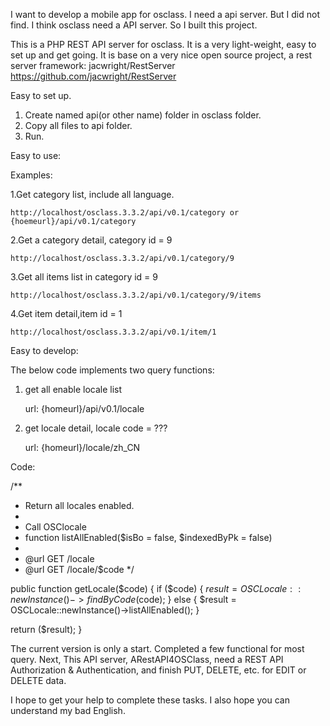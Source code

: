 ﻿I want to develop a mobile app for osclass. I need a api server. But I did not find. 
I think osclass need a API server. So I built this project.

This is a  PHP REST API server for osclass. It is a very light-weight, easy to set up and get going. 
It is base on a very nice open source project, a rest server framework: jacwright/RestServer
https://github.com/jacwright/RestServer

Easy to set up.

1. Create named api(or other name) folder in osclass folder.
2. Copy all files to api folder.
3. Run.

Easy to use:

Examples:

1.Get category list, include all language.

  	http://localhost/osclass.3.3.2/api/v0.1/category or {hoemeurl}/api/v0.1/category
	
2.Get a category detail, category id = 9 

  	http://localhost/osclass.3.3.2/api/v0.1/category/9
	
3.Get all items list in category id = 9	

   	http://localhost/osclass.3.3.2/api/v0.1/category/9/items

4.Get item detail,item id = 1

 	http://localhost/osclass.3.3.2/api/v0.1/item/1

Easy to develop:

The below code implements two query functions:

1. get all enable locale list

	url: {homeurl}/api/v0.1/locale

2. get locale detail, locale code = ??? 

	url: {homeurl}/locale/zh_CN

Code:

/**
* Return all locales enabled.
* 
* Call OSClocale
* function listAllEnabled($isBo = false, $indexedByPk = false)
* 
* @url GET /locale
* @url GET /locale/$code
*/

public function getLocale($code) {
if ($code) {
    $result = OSCLocale::newInstance()->findByCode($code);
} else {
    $result = OSCLocale::newInstance()->listAllEnabled();
}

return ($result);
}

The current version is only a start. Completed a few functional for most query.
Next, This API server, ARestAPI4OSClass, need a REST API Authorization & Authentication, and finish PUT, DELETE, etc. for EDIT or DELETE data.

I hope to get your help to complete these tasks. I also hope you can understand my bad English.

 

